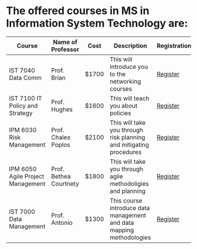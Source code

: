 # The offered courses in MS in Information System Technology are:

Course | Name of Professor |Cost | Description |Registration
---    | ---               | --- | ---|---
IST 7040 Data Comm | Prof. Brian | $1700 | This will introduce you to the networking courses | [Register](links/link4.md)
IST 7100 IT Policy and Strategy | Prof. Hughes | $1600 | This will teach you about policies| [Register](link4.md)
IPM 6030 Risk Management | Prof. Chales Poplos | $2100 | This will take you through risk planning and mitigating procedures| [Register](link4.md)
IPM 6050 Agile Project Management | Prof. Bethea Courtnety | $1800 | This will take you through agile methodoligies and planning | [Register](link4.md)
IST 7000 Data Management | Prof. Antonio | $1300 | This course introduce data management and data mapping methodologies | [Register](link4.md)
